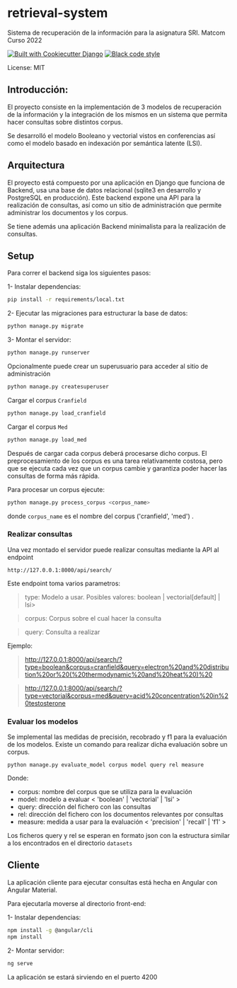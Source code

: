 # retrieval-system

Sistema de recuperación de la información para la asignatura SRI. Matcom Curso 2022

[![Built with Cookiecutter Django](https://img.shields.io/badge/built%20with-Cookiecutter%20Django-ff69b4.svg?logo=cookiecutter)](https://github.com/cookiecutter/cookiecutter-django/)
[![Black code style](https://img.shields.io/badge/code%20style-black-000000.svg)](https://github.com/ambv/black)

License: MIT

## Introducción:

El proyecto consiste en la implementación de 3 modelos de recuperación de la información
y la integración de los mismos en un sistema que permita hacer consultas sobre distintos corpus.


Se desarrolló el modelo Booleano y vectorial vistos en conferencias así como el modelo basado en indexación por semántica latente (LSI).


## Arquitectura

El proyecto está compuesto por una aplicación en Django que funciona de Backend, usa una base de datos relacional
(sqlite3 en desarrollo y PostgreSQL en producción). Este backend expone una API para la realización de consultas, así
como un sitio de administración que permite administrar los documentos y los corpus.

Se tiene además una aplicación Backend minimalista para la realización de consultas.

## Setup

Para correr el backend siga los siguientes pasos:

1- Instalar dependencias:
```bash
pip install -r requirements/local.txt
```

2- Ejecutar las migraciones para estructurar la base de datos:
```bash
python manage.py migrate
```

3- Montar el servidor:
```bash
python manage.py runserver
```

Opcionalmente puede crear un superusuario para acceder al sitio de administración
```bash
python manage.py createsuperuser
```

Cargar el corpus `Cranfield`
```bash
python manage.py load_cranfield
```

Cargar el corpus `Med`
```bash
python manage.py load_med
```

Después de cargar cada corpus deberá procesarse dicho corpus.
El preprocesamiento de los corpus es una tarea relativamente costosa, pero que se ejecuta cada vez que un corpus cambie y garantiza poder hacer las consultas de forma más rápida.

Para procesar un corpus ejecute:
```bash
python manage.py process_corpus <corpus_name>
```

donde `corpus_name` es el nombre del corpus ('cranfield', 'med') .

### Realizar consultas

Una vez montado el servidor puede realizar consultas mediante la API al endpoint

`http://127.0.0.1:8000/api/search/`

Este endpoint toma varios parametros:

> type: Modelo a usar. Posibles valores: boolean | vectorial[default] | lsi>

> corpus: Corpus sobre el cual hacer la consulta

> query: Consulta a realizar

Ejemplo:

> http://127.0.0.1:8000/api/search/?type=boolean&corpus=cranfield&query=electron%20and%20distribution%20or%20(%20thermodynamic%20and%20heat%20)%20

> http://127.0.0.1:8000/api/search/?type=vectorial&corpus=med&query=acid%20concentration%20in%20testosterone

### Evaluar los modelos

Se implemental las medidas de precisión, recobrado y f1 para
la evaluación de los modelos. Existe un comando para realizar
dicha evaluación sobre un corpus.

`python manage.py evaluate_model corpus model query rel measure`

Donde:

- corpus: nombre del corpus que se utiliza para la evaluación
- model: modelo a evaluar < 'boolean' | 'vectorial' | 'lsi' >
- query: dirección del fichero con las consultas
- rel: dirección del fichero con los documentos relevantes por consultas
- measure: medida a usar para la evaluación < 'precision' | 'recall' | 'f1' >

Los ficheros query y rel se esperan en formato json con la estructura similar a los encontrados en el directorio `datasets`

## Cliente

La aplicación cliente para ejecutar consultas está hecha en Angular con Angular Material.

Para ejecutarla moverse al directorio front-end:

1- Instalar dependencias:
```bash
npm install -g @angular/cli
npm install
```

2- Montar servidor:
```bash
ng serve
```

La aplicación se estará sirviendo en el puerto 4200

